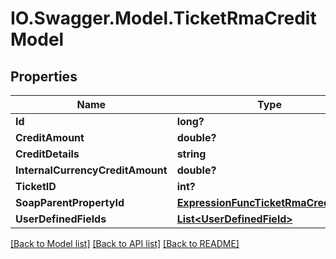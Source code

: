 # IO.Swagger.Model.TicketRmaCreditModel
## Properties

Name | Type | Description | Notes
------------ | ------------- | ------------- | -------------
**Id** | **long?** |  | [optional] 
**CreditAmount** | **double?** |  | [optional] 
**CreditDetails** | **string** |  | [optional] 
**InternalCurrencyCreditAmount** | **double?** |  | [optional] 
**TicketID** | **int?** |  | [optional] 
**SoapParentPropertyId** | [**ExpressionFuncTicketRmaCreditInt64**](ExpressionFuncTicketRmaCreditInt64.md) |  | [optional] 
**UserDefinedFields** | [**List&lt;UserDefinedField&gt;**](UserDefinedField.md) |  | [optional] 

[[Back to Model list]](../README.md#documentation-for-models) [[Back to API list]](../README.md#documentation-for-api-endpoints) [[Back to README]](../README.md)

